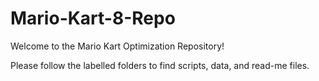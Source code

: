 # Mario-Kart-8-Repo

Welcome to the Mario Kart Optimization Repository!

Please follow the labelled folders to find scripts, data, and read-me files. 
